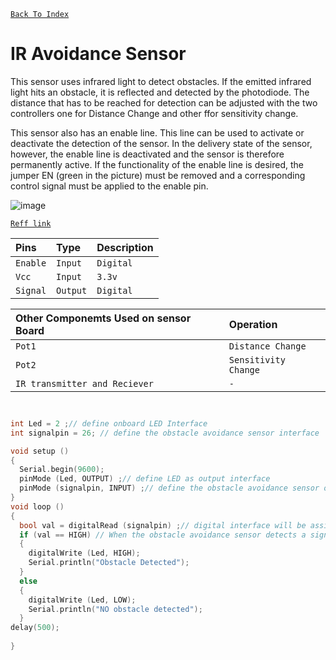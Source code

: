[`Back To Index`](https://github.com/Sanjay0302/Sensor-Workshop-#readme)

# IR Avoidance Sensor
This sensor uses infrared light to detect obstacles. If the emitted infrared light hits an obstacle, it is reflected and detected by the photodiode. The distance that has to be reached for detection can be adjusted with the two controllers one for Distance Change and other ffor sensitivity change.

This sensor also has an enable line. This line can be used to activate or deactivate the detection of the sensor. In the delivery state of the sensor, however, the enable line is deactivated and the sensor is therefore permanently active. If the functionality of the enable line is desired, the jumper EN (green in the picture) must be removed and a corresponding control signal must be applied to the enable pin.

![image](https://user-images.githubusercontent.com/90672297/204039010-19fe7daf-cd5b-4a62-8216-6528ab53b4ae.png)


[`Reff link`](https://sensorkit.joy-it.net/en/sensors/ky-032)

| Pins | Type     | Description                |
| :-------- | :------- | :------------------------- |
| `Enable`| `Input` | `Digital` |
| `Vcc`| `Input` | `3.3v` |
| `Signal`| `Output` | `Digital` |

| Other Componemts Used on sensor Board|Operation|
| :------------------------- |:------------------------- |
| `Pot1` | `Distance Change`|
| `Pot2`|`Sensitivity Change`|
| `IR transmitter and Reciever`|`-`|

```c


int Led = 2 ;// define onboard LED Interface
int signalpin = 26; // define the obstacle avoidance sensor interface

void setup ()
{
  Serial.begin(9600);
  pinMode (Led, OUTPUT) ;// define LED as output interface
  pinMode (signalpin, INPUT) ;// define the obstacle avoidance sensor output interface
}
void loop ()
{
  bool val = digitalRead (signalpin) ;// digital interface will be assigned a value of 26 to read val
  if (val == HIGH) // When the obstacle avoidance sensor detects a signal, LED flashes
  {
    digitalWrite (Led, HIGH);
    Serial.println("Obstacle Detected");
  }
  else
  {
    digitalWrite (Led, LOW);
    Serial.println("NO obstacle detected");
  }
delay(500);
  
}




```
